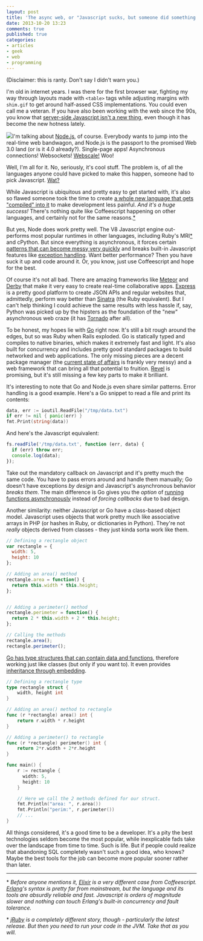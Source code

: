 ```yaml
---
layout: post
title: 'The async web, or "Javascript sucks, but someone did something cool on it"'
date: 2013-10-20 13:23
comments: true
published: true
categories:
- articles
- geek
- web
- programming
---
```


(Disclaimer: this is ranty. Don't say I didn't warn you.)

I'm old in internet years. I was there for the first browser war, fighting my way through layouts made with `<table>` tags while adjusting margins with `shim.gif` to get around half-assed CSS implementations. You could even call me a veteran. If you have also been working with the web since the 90s, you know that [server-side Javascript isn't a new thing](http://en.wikipedia.org/wiki/Server-side_JavaScript#Server-side_JavaScript), even though it has become the new hotness lately.

<img src="http://nodejs.org/images/logos/nodejs-green.png" class="left"/>I'm talking about [Node.js](http://nodejs.org), of course. Everybody wants to jump into the real-time web bandwagon, and Node.js is the passport to the promised Web 3.0 land (or is it 4.0 already?). Single-page apps! Asynchronous connections! Websockets! [Webscale!](http://www.youtube.com/watch?v=b2F-DItXtZs) Woo!

Well, I'm all for it. No, seriously, it's cool stuff. The problem is, of all the languages anyone could have picked to make this happen, someone had to pick Javascript. [Wat?](https://www.destroyallsoftware.com/talks/wat)

While Javascript is ubiquitous and pretty easy to get started with, it's also so flawed someone took the time to create [a whole new language that gets "compiled" into it](http://coffeescript.org/) to make development less painful. *And it's a huge success!* There's nothing quite like Coffeescript happening on other languages, and certainly not for the same reasons.[*](#asyncfootnote)

But yes, Node does work pretty well. The V8 Javascript engine out-performs most popular runtimes in other languages, including Ruby's MRI[*](#mrifootnote) and cPython. But since everything is asynchronous, it forces certain [patterns that can become messy very quickly](http://www.gameclosure.com/blog/2013/03/unravelling-nested-callbacks-with-ff) and breaks built-in Javascript features like [exception handling](http://stackoverflow.com/questions/17572259/is-the-try-catch-finally-block-synchronous-in-node-js). Want better performance? Then you have suck it up and code around it. Or, you know, just use Coffeescript and hope for the best.

Of course it's not all bad. There are amazing frameworks like [Meteor](http://www.meteor.com/) and [Derby](http://derbyjs.com/) that make it very easy to create real-time collaborative apps. [Express](http://expressjs.com/) is a pretty good platform to create JSON APIs and regular websites that, admittedly, perform way better than [Sinatra](http://www.sinatrarb.com/) (the Ruby equivalent). But I can't help thinking I could achieve the same results with less hassle if, say, Python was picked up by the hipsters as the foundation of the "new" asynchronous web craze (it has [Tornado](http://www.tornadoweb.org) after all).

To be honest, my hopes lie with [Go](http://golang.org) right now. It's still a bit rough around the edges, but so was Ruby when Rails exploded. Go is statically typed and compiles to native binaries, which makes it extremely fast and light. It's also built for concurrency and includes pretty good standard packages to build networked and web applications. The only missing pieces are a decent package manager (the [current state of affairs](http://dev.af83.com/2013/09/14/a-journey-in-golang-package-manager.html) is frankly very messy) and a web framework that can bring all that potential to fruition. [Revel](http://robfig.github.io/revel/) is promising, but it's still missing a few key parts to make it brilliant.

It's interesting to note that Go and Node.js even share similar patterns. Error handling is a good example. Here's a Go snippet to read a file and print its contents:

``` go
data, err := ioutil.ReadFile("/tmp/data.txt")
if err != nil { panic(err) }
fmt.Print(string(data))
```

And here's the Javascript equivalent:

``` javascript
fs.readFile('/tmp/data.txt', function (err, data) {
  if (err) throw err;
  console.log(data);
});
```

Take out the mandatory callback on Javascript and it's pretty much the same code. You have to pass errors around and handle them manually; Go doesn't have exceptions _by design_ and Javascript's asynchronous behavior _breaks them_. The main difference is Go gives you the _option_ of [running functions asynchronously](https://gobyexample.com/goroutines) instead of _forcing callbacks_ due to bad design.

Another similarity: neither Javascript or Go have a class-based object model. Javascript uses objects that work pretty much like associative arrays in PHP (or hashes in Ruby, or dictionaries in Python). They're not _really_ objects derived from classes - they just kinda sorta work like them.

``` javascript
// Defining a rectangle object
var rectangle = {
  width: 5,
  height: 10
};

// Adding an area() method
rectangle.area = function() {
  return this.width * this.height;
};


// Adding a perimeter() method
rectangle.perimeter = function() {
  return 2 * this.width + 2 * this.height;
};

// Calling the methods
rectangle.area();
rectangle.perimeter();
```

[Go has type structures that can contain data and functions](https://gobyexample.com/structs), therefore working just like classes (but only if you want to). It even provides [inheritance through embedding](http://golang.org/doc/effective_go.html#embedding).

``` go
// Defining a rectangle type
type rectangle struct {
    width, height int
}

// Adding an area() method to rectangle
func (r *rectangle) area() int {
    return r.width * r.height
}

// Adding a perimeter() to rectangle
func (r *rectangle) perimeter() int {
    return 2*r.width + 2*r.height
}

func main() {
    r := rectangle {
      width: 5,
      height: 10
    }

    // Here we call the 2 methods defined for our struct.
    fmt.Println("area: ", r.area())
    fmt.Println("perim:", r.perimeter())
    // ...
}
```

All things considered, it's a good time to be a developer. It's a pity the best technologies seldom become the most popular, while inexplicable fads take over the landscape from time to time. Such is life. But if people could realize that abandoning SQL completely wasn't such a good idea, who knows? Maybe the best tools for the job can become more popular sooner rather than later.


---
<a name="asyncfootnote"></a>* _Before anyone mentions it, [Elixir](http://elixir-lang.org/) is a very different case from Coffeescript. [Erlang](http://www.erlang.org/)'s syntax is pretty far from mainstream, but the language and its tools are absurdly reliable and fast. Javascript is orders of magnitude slower and nothing can touch Erlang's built-in concurrency and fault tolerance._

<a name="mrifootnote"></a>* _[jRuby](http://jruby.org/) is a completely different story, though - particularly the latest release. But then you need to run your code in the JVM. Take that as you will._
